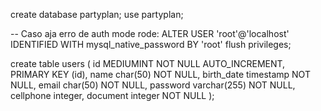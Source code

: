 create database partyplan;
use partyplan;

-- Caso aja erro de auth mode rode: ALTER USER 'root'@'localhost' IDENTIFIED WITH mysql_native_password BY 'root' flush privileges;

create table users (
	id MEDIUMINT NOT NULL AUTO_INCREMENT, 
    PRIMARY KEY (id),
    name char(50) NOT NULL, 
    birth_date timestamp NOT NULL, 
    email char(50) NOT NULL, 
    password varchar(255) NOT NULL, 
    cellphone integer, 
    document integer NOT NULL
); 